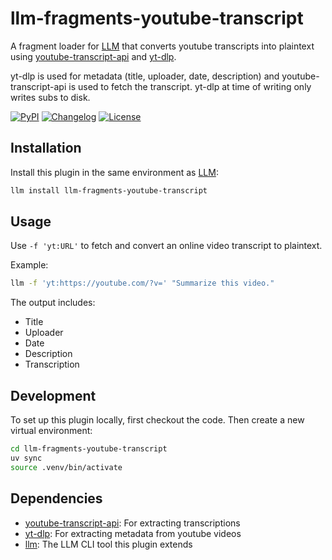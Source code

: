 # llm-fragments-youtube-transcript

A fragment loader for [LLM](https://llm.datasette.io/) that converts youtube transcripts into plaintext using [youtube-transcript-api](https://github.com/jdepoix/youtube-transcript-api) and [yt-dlp](https://github.com/yt-dlp/yt-dlp).

yt-dlp is used for metadata (title, uploader, date, description) and youtube-transcript-api is used to fetch the transcript. yt-dlp at time of writing only writes subs to disk.

[![PyPI](https://img.shields.io/pypi/v/llm-fragments-youtube-transcript.svg)](https://pypi.org/project/llm-fragments-youtube-transcript/)
[![Changelog](https://img.shields.io/github/v/release/jackbow/llm-fragments-youtube-transcript?include_prereleases&label=changelog)](https://github.com/jackbow/llm-fragments-youtube-transcript/releases)
[![License](https://img.shields.io/badge/license-MIT-blue.svg)](https://github.com/jackbow/llm-fragments-youtube-transcript/blob/main/LICENSE)

## Installation

Install this plugin in the same environment as [LLM](https://llm.datasette.io/):

```bash
llm install llm-fragments-youtube-transcript
```

## Usage

Use `-f 'yt:URL'` to fetch and convert an online video transcript to plaintext.

Example:

```bash
llm -f 'yt:https://youtube.com/?v=' "Summarize this video."
```

The output includes:
- Title
- Uploader
- Date
- Description
- Transcription

## Development

To set up this plugin locally, first checkout the code. Then create a new virtual environment:

```bash
cd llm-fragments-youtube-transcript
uv sync
source .venv/bin/activate
```

## Dependencies

- [youtube-transcript-api](https://github.com/jdepoix/youtube-transcript-api): For extracting transcriptions
- [yt-dlp](https://github.com/yt-dlp/yt-dlp): For extracting metadata from youtube videos
- [llm](https://llm.datasette.io/): The LLM CLI tool this plugin extends
